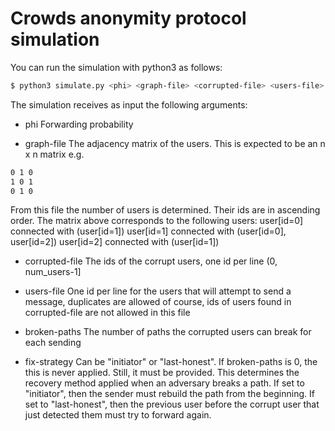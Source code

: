 # Crowds anonymity protocol simulation

You can run the simulation with python3 as follows:
```sh
$ python3 simulate.py <phi> <graph-file> <corrupted-file> <users-file> <broken-paths> <fix-strategy>
```


The simulation receives as input the following arguments:
  - phi
Forwarding probability

  - graph-file
The adjacency matrix of the users. This is expected to be an n x n matrix
e.g.
```sh
0 1 0
1 0 1
0 1 0
```


From this file the number of users is determined. Their ids are in ascending order.
The matrix above corresponds to the following users:
user[id=0] connected with (user[id=1])
user[id=1] connected with (user[id=0], user[id=2])
user[id=2] connected with (user[id=1])

  - corrupted-file
The ids of the corrupt users, one id per line (0, num_users-1]

  - users-file
One id per line for the users that will attempt to send a message, duplicates are
allowed of course, ids of users found in corrupted-file are not allowed in this file

  - broken-paths
The number of paths the corrupted users can break for each sending

  - fix-strategy
Can be "initiator" or "last-honest". If broken-paths is 0, the this is never applied. Still, it must be provided.
This determines the recovery method applied when an adversary breaks a path.
If set to "initiator", then the sender must rebuild the path from the beginning.
If set to "last-honest", then the previous user before the corrupt user that just detected them must try to forward again.
